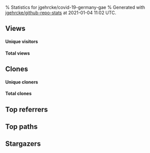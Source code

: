 % Statistics for jgehrcke/covid-19-germany-gae
% Generated with [jgehrcke/github-repo-stats](https://github.com/jgehrcke/github-repo-stats) at 2021-01-04 11:02 UTC.


## Views

#### Unique visitors
<div id="chart_views_unique" class="full-width-chart"></div>

#### Total views
<div id="chart_views_total" class="full-width-chart"></div>

<div class="pagebreak-for-print"> </div>


## Clones

#### Unique cloners
<div id="chart_clones_unique" class="full-width-chart"></div>

#### Total clones
<div id="chart_clones_total" class="full-width-chart"></div>



<div class="pagebreak-for-print"> </div>

## Top referrers


<div id="chart_referrers_top_n_alltime" class="full-width-chart"></div>




## Top paths


<div id="chart_paths_top_n_alltime" class="full-width-chart"></div>




<div class="pagebreak-for-print"> </div>

## Stargazers


<div id="chart_stargazers" class="full-width-chart"></div>


<script type="text/javascript">
    vegaEmbed('#chart_views_unique', {"$schema": "https://vega.github.io/schema/vega-lite/v4.8.1.json", "config": {"arc": {"fill": "#333333"}, "area": {"fill": "#333333"}, "axisBottom": {"domainColor": "#a9b4c4", "gridColor": "#a9b4c4", "labelColor": "#333333", "labelFont": "relative-mono-11-pitch-pro, Menlo, monospace", "tickColor": "#a9b4c4", "titleColor": "#333333", "titleFont": "relative-mono-11-pitch-pro, Menlo, monospace"}, "axisLeft": {"domainColor": "#a9b4c4", "gridColor": "#a9b4c4", "labelColor": "#333333", "labelFont": "relative-mono-11-pitch-pro, Menlo, monospace", "tickColor": "#a9b4c4", "titleColor": "#333333", "titleFont": "relative-mono-11-pitch-pro, Menlo, monospace"}, "axisX": {"grid": false}, "axisY": {"grid": false, "labelBound": true}, "background": "#ebebec", "group": {"fill": "#ebebec"}, "header": {"fontWeight": 400, "labelFont": "relative-mono-11-pitch-pro, Menlo, monospace", "titleFont": "relative-mono-11-pitch-pro, Menlo, monospace"}, "legend": {"labelFont": "relative-mono-11-pitch-pro, Menlo, monospace", "symbolSize": 200, "symbolType": "circle", "titleFont": "relative-mono-11-pitch-pro, Menlo, monospace"}, "line": {"color": "#333333", "stroke": "#333333"}, "path": {"stroke": "#333333"}, "point": {"color": "#333333", "cursor": "pointer", "filled": true, "size": 100}, "range": {"category": ["#85a2f7", "#ea9755", "#7eb36a", "#f07071", "#bc85d9", "#e587b6", "#a9b4c4", "#d4c05e", "#64b9c4"]}, "style": {"bar": {"fill": "#333333"}, "text": {"font": "relative-mono-11-pitch-pro, Menlo, monospace", "fontWeight": 400}}, "symbol": {"shape": "circle"}, "title": {"anchor": "start", "font": "relative-mono-11-pitch-pro, Menlo, monospace", "fontWeight": 400}, "trail": {"color": "#333333", "stroke": "#333333"}, "view": {"stroke": null}}, "data": {"name": "data-3821bc3951f6cd4a2ceb37845538489d"}, "datasets": {"data-3821bc3951f6cd4a2ceb37845538489d": [{"time": "2020-12-21T00:00:00+00:00", "views_total": 78, "views_unique": 20}, {"time": "2020-12-22T00:00:00+00:00", "views_total": 126, "views_unique": 23}, {"time": "2020-12-23T00:00:00+00:00", "views_total": 87, "views_unique": 20}, {"time": "2020-12-24T00:00:00+00:00", "views_total": 41, "views_unique": 12}, {"time": "2020-12-25T00:00:00+00:00", "views_total": 41, "views_unique": 11}, {"time": "2020-12-26T00:00:00+00:00", "views_total": 274, "views_unique": 20}, {"time": "2020-12-27T00:00:00+00:00", "views_total": 223, "views_unique": 17}, {"time": "2020-12-28T00:00:00+00:00", "views_total": 195, "views_unique": 25}, {"time": "2020-12-29T00:00:00+00:00", "views_total": 143, "views_unique": 22}, {"time": "2020-12-30T00:00:00+00:00", "views_total": 80, "views_unique": 19}, {"time": "2020-12-31T00:00:00+00:00", "views_total": 29, "views_unique": 14}, {"time": "2021-01-01T00:00:00+00:00", "views_total": 27, "views_unique": 14}, {"time": "2021-01-02T00:00:00+00:00", "views_total": 79, "views_unique": 17}, {"time": "2021-01-03T00:00:00+00:00", "views_total": 82, "views_unique": 21}, {"time": "2021-01-04T00:00:00+00:00", "views_total": 24, "views_unique": 11}]}, "encoding": {"x": {"field": "time", "title": "date", "type": "temporal"}, "y": {"field": "views_unique", "scale": {"domain": [0, 27.500000000000004], "zero": true}, "title": "unique views per day", "type": "quantitative"}}, "height": 200, "mark": {"point": true, "type": "line"}, "padding": 10, "width": "container"}, {"actions": false, "renderer": "svg"}).catch(console.error);
vegaEmbed('#chart_views_total', {"$schema": "https://vega.github.io/schema/vega-lite/v4.8.1.json", "config": {"arc": {"fill": "#333333"}, "area": {"fill": "#333333"}, "axisBottom": {"domainColor": "#a9b4c4", "gridColor": "#a9b4c4", "labelColor": "#333333", "labelFont": "relative-mono-11-pitch-pro, Menlo, monospace", "tickColor": "#a9b4c4", "titleColor": "#333333", "titleFont": "relative-mono-11-pitch-pro, Menlo, monospace"}, "axisLeft": {"domainColor": "#a9b4c4", "gridColor": "#a9b4c4", "labelColor": "#333333", "labelFont": "relative-mono-11-pitch-pro, Menlo, monospace", "tickColor": "#a9b4c4", "titleColor": "#333333", "titleFont": "relative-mono-11-pitch-pro, Menlo, monospace"}, "axisX": {"grid": false}, "axisY": {"grid": false, "labelBound": true}, "background": "#ebebec", "group": {"fill": "#ebebec"}, "header": {"fontWeight": 400, "labelFont": "relative-mono-11-pitch-pro, Menlo, monospace", "titleFont": "relative-mono-11-pitch-pro, Menlo, monospace"}, "legend": {"labelFont": "relative-mono-11-pitch-pro, Menlo, monospace", "symbolSize": 200, "symbolType": "circle", "titleFont": "relative-mono-11-pitch-pro, Menlo, monospace"}, "line": {"color": "#333333", "stroke": "#333333"}, "path": {"stroke": "#333333"}, "point": {"color": "#333333", "cursor": "pointer", "filled": true, "size": 100}, "range": {"category": ["#85a2f7", "#ea9755", "#7eb36a", "#f07071", "#bc85d9", "#e587b6", "#a9b4c4", "#d4c05e", "#64b9c4"]}, "style": {"bar": {"fill": "#333333"}, "text": {"font": "relative-mono-11-pitch-pro, Menlo, monospace", "fontWeight": 400}}, "symbol": {"shape": "circle"}, "title": {"anchor": "start", "font": "relative-mono-11-pitch-pro, Menlo, monospace", "fontWeight": 400}, "trail": {"color": "#333333", "stroke": "#333333"}, "view": {"stroke": null}}, "data": {"name": "data-3821bc3951f6cd4a2ceb37845538489d"}, "datasets": {"data-3821bc3951f6cd4a2ceb37845538489d": [{"time": "2020-12-21T00:00:00+00:00", "views_total": 78, "views_unique": 20}, {"time": "2020-12-22T00:00:00+00:00", "views_total": 126, "views_unique": 23}, {"time": "2020-12-23T00:00:00+00:00", "views_total": 87, "views_unique": 20}, {"time": "2020-12-24T00:00:00+00:00", "views_total": 41, "views_unique": 12}, {"time": "2020-12-25T00:00:00+00:00", "views_total": 41, "views_unique": 11}, {"time": "2020-12-26T00:00:00+00:00", "views_total": 274, "views_unique": 20}, {"time": "2020-12-27T00:00:00+00:00", "views_total": 223, "views_unique": 17}, {"time": "2020-12-28T00:00:00+00:00", "views_total": 195, "views_unique": 25}, {"time": "2020-12-29T00:00:00+00:00", "views_total": 143, "views_unique": 22}, {"time": "2020-12-30T00:00:00+00:00", "views_total": 80, "views_unique": 19}, {"time": "2020-12-31T00:00:00+00:00", "views_total": 29, "views_unique": 14}, {"time": "2021-01-01T00:00:00+00:00", "views_total": 27, "views_unique": 14}, {"time": "2021-01-02T00:00:00+00:00", "views_total": 79, "views_unique": 17}, {"time": "2021-01-03T00:00:00+00:00", "views_total": 82, "views_unique": 21}, {"time": "2021-01-04T00:00:00+00:00", "views_total": 24, "views_unique": 11}]}, "encoding": {"x": {"field": "time", "title": "date", "type": "temporal"}, "y": {"field": "views_total", "scale": {"domain": [0, 301.40000000000003], "zero": true}, "title": "total views per day", "type": "quantitative"}}, "height": 200, "mark": {"point": true, "type": "line"}, "padding": 10, "width": "container"}, {"actions": false, "renderer": "svg"}).catch(console.error);
vegaEmbed('#chart_clones_unique', {"$schema": "https://vega.github.io/schema/vega-lite/v4.8.1.json", "config": {"arc": {"fill": "#333333"}, "area": {"fill": "#333333"}, "axisBottom": {"domainColor": "#a9b4c4", "gridColor": "#a9b4c4", "labelColor": "#333333", "labelFont": "relative-mono-11-pitch-pro, Menlo, monospace", "tickColor": "#a9b4c4", "titleColor": "#333333", "titleFont": "relative-mono-11-pitch-pro, Menlo, monospace"}, "axisLeft": {"domainColor": "#a9b4c4", "gridColor": "#a9b4c4", "labelColor": "#333333", "labelFont": "relative-mono-11-pitch-pro, Menlo, monospace", "tickColor": "#a9b4c4", "titleColor": "#333333", "titleFont": "relative-mono-11-pitch-pro, Menlo, monospace"}, "axisX": {"grid": false}, "axisY": {"grid": false, "labelBound": true}, "background": "#ebebec", "group": {"fill": "#ebebec"}, "header": {"fontWeight": 400, "labelFont": "relative-mono-11-pitch-pro, Menlo, monospace", "titleFont": "relative-mono-11-pitch-pro, Menlo, monospace"}, "legend": {"labelFont": "relative-mono-11-pitch-pro, Menlo, monospace", "symbolSize": 200, "symbolType": "circle", "titleFont": "relative-mono-11-pitch-pro, Menlo, monospace"}, "line": {"color": "#333333", "stroke": "#333333"}, "path": {"stroke": "#333333"}, "point": {"color": "#333333", "cursor": "pointer", "filled": true, "size": 100}, "range": {"category": ["#85a2f7", "#ea9755", "#7eb36a", "#f07071", "#bc85d9", "#e587b6", "#a9b4c4", "#d4c05e", "#64b9c4"]}, "style": {"bar": {"fill": "#333333"}, "text": {"font": "relative-mono-11-pitch-pro, Menlo, monospace", "fontWeight": 400}}, "symbol": {"shape": "circle"}, "title": {"anchor": "start", "font": "relative-mono-11-pitch-pro, Menlo, monospace", "fontWeight": 400}, "trail": {"color": "#333333", "stroke": "#333333"}, "view": {"stroke": null}}, "data": {"name": "data-ab56ea97f02756c18ff2474b1e251759"}, "datasets": {"data-ab56ea97f02756c18ff2474b1e251759": [{"clones_total": 3, "clones_unique": 3, "time": "2020-12-21T00:00:00+00:00"}, {"clones_total": 2, "clones_unique": 2, "time": "2020-12-22T00:00:00+00:00"}, {"clones_total": 2, "clones_unique": 2, "time": "2020-12-23T00:00:00+00:00"}, {"clones_total": 2, "clones_unique": 2, "time": "2020-12-24T00:00:00+00:00"}, {"clones_total": 3, "clones_unique": 3, "time": "2020-12-25T00:00:00+00:00"}, {"clones_total": 45, "clones_unique": 5, "time": "2020-12-26T00:00:00+00:00"}, {"clones_total": 11, "clones_unique": 3, "time": "2020-12-27T00:00:00+00:00"}, {"clones_total": 8, "clones_unique": 3, "time": "2020-12-28T00:00:00+00:00"}, {"clones_total": 7, "clones_unique": 3, "time": "2020-12-29T00:00:00+00:00"}, {"clones_total": 7, "clones_unique": 3, "time": "2020-12-30T00:00:00+00:00"}, {"clones_total": 7, "clones_unique": 3, "time": "2020-12-31T00:00:00+00:00"}, {"clones_total": 7, "clones_unique": 3, "time": "2021-01-01T00:00:00+00:00"}, {"clones_total": 9, "clones_unique": 5, "time": "2021-01-02T00:00:00+00:00"}, {"clones_total": 8, "clones_unique": 4, "time": "2021-01-03T00:00:00+00:00"}, {"clones_total": 2, "clones_unique": 1, "time": "2021-01-04T00:00:00+00:00"}]}, "encoding": {"x": {"field": "time", "title": "date", "type": "temporal"}, "y": {"field": "clones_unique", "scale": {"domain": [0, 5.5], "zero": true}, "title": "unique clones per day", "type": "quantitative"}}, "height": 200, "mark": {"point": true, "type": "line"}, "padding": 10, "width": "container"}, {"actions": false, "renderer": "svg"}).catch(console.error);
vegaEmbed('#chart_clones_total', {"$schema": "https://vega.github.io/schema/vega-lite/v4.8.1.json", "config": {"arc": {"fill": "#333333"}, "area": {"fill": "#333333"}, "axisBottom": {"domainColor": "#a9b4c4", "gridColor": "#a9b4c4", "labelColor": "#333333", "labelFont": "relative-mono-11-pitch-pro, Menlo, monospace", "tickColor": "#a9b4c4", "titleColor": "#333333", "titleFont": "relative-mono-11-pitch-pro, Menlo, monospace"}, "axisLeft": {"domainColor": "#a9b4c4", "gridColor": "#a9b4c4", "labelColor": "#333333", "labelFont": "relative-mono-11-pitch-pro, Menlo, monospace", "tickColor": "#a9b4c4", "titleColor": "#333333", "titleFont": "relative-mono-11-pitch-pro, Menlo, monospace"}, "axisX": {"grid": false}, "axisY": {"grid": false, "labelBound": true}, "background": "#ebebec", "group": {"fill": "#ebebec"}, "header": {"fontWeight": 400, "labelFont": "relative-mono-11-pitch-pro, Menlo, monospace", "titleFont": "relative-mono-11-pitch-pro, Menlo, monospace"}, "legend": {"labelFont": "relative-mono-11-pitch-pro, Menlo, monospace", "symbolSize": 200, "symbolType": "circle", "titleFont": "relative-mono-11-pitch-pro, Menlo, monospace"}, "line": {"color": "#333333", "stroke": "#333333"}, "path": {"stroke": "#333333"}, "point": {"color": "#333333", "cursor": "pointer", "filled": true, "size": 100}, "range": {"category": ["#85a2f7", "#ea9755", "#7eb36a", "#f07071", "#bc85d9", "#e587b6", "#a9b4c4", "#d4c05e", "#64b9c4"]}, "style": {"bar": {"fill": "#333333"}, "text": {"font": "relative-mono-11-pitch-pro, Menlo, monospace", "fontWeight": 400}}, "symbol": {"shape": "circle"}, "title": {"anchor": "start", "font": "relative-mono-11-pitch-pro, Menlo, monospace", "fontWeight": 400}, "trail": {"color": "#333333", "stroke": "#333333"}, "view": {"stroke": null}}, "data": {"name": "data-ab56ea97f02756c18ff2474b1e251759"}, "datasets": {"data-ab56ea97f02756c18ff2474b1e251759": [{"clones_total": 3, "clones_unique": 3, "time": "2020-12-21T00:00:00+00:00"}, {"clones_total": 2, "clones_unique": 2, "time": "2020-12-22T00:00:00+00:00"}, {"clones_total": 2, "clones_unique": 2, "time": "2020-12-23T00:00:00+00:00"}, {"clones_total": 2, "clones_unique": 2, "time": "2020-12-24T00:00:00+00:00"}, {"clones_total": 3, "clones_unique": 3, "time": "2020-12-25T00:00:00+00:00"}, {"clones_total": 45, "clones_unique": 5, "time": "2020-12-26T00:00:00+00:00"}, {"clones_total": 11, "clones_unique": 3, "time": "2020-12-27T00:00:00+00:00"}, {"clones_total": 8, "clones_unique": 3, "time": "2020-12-28T00:00:00+00:00"}, {"clones_total": 7, "clones_unique": 3, "time": "2020-12-29T00:00:00+00:00"}, {"clones_total": 7, "clones_unique": 3, "time": "2020-12-30T00:00:00+00:00"}, {"clones_total": 7, "clones_unique": 3, "time": "2020-12-31T00:00:00+00:00"}, {"clones_total": 7, "clones_unique": 3, "time": "2021-01-01T00:00:00+00:00"}, {"clones_total": 9, "clones_unique": 5, "time": "2021-01-02T00:00:00+00:00"}, {"clones_total": 8, "clones_unique": 4, "time": "2021-01-03T00:00:00+00:00"}, {"clones_total": 2, "clones_unique": 1, "time": "2021-01-04T00:00:00+00:00"}]}, "encoding": {"x": {"field": "time", "title": "date", "type": "temporal"}, "y": {"field": "clones_total", "scale": {"domain": [0, 49.50000000000001], "zero": true}, "title": "total clones per day", "type": "quantitative"}}, "height": 200, "mark": {"point": true, "type": "line"}, "padding": 10, "width": "container"}, {"actions": false, "renderer": "svg"}).catch(console.error);
vegaEmbed('#chart_referrers_top_n_alltime', {"$schema": "https://vega.github.io/schema/vega-lite/v4.8.1.json", "config": {"arc": {"fill": "#333333"}, "area": {"fill": "#333333"}, "axisBottom": {"domainColor": "#a9b4c4", "gridColor": "#a9b4c4", "labelColor": "#333333", "labelFont": "relative-mono-11-pitch-pro, Menlo, monospace", "tickColor": "#a9b4c4", "titleColor": "#333333", "titleFont": "relative-mono-11-pitch-pro, Menlo, monospace"}, "axisLeft": {"domainColor": "#a9b4c4", "gridColor": "#a9b4c4", "labelColor": "#333333", "labelFont": "relative-mono-11-pitch-pro, Menlo, monospace", "tickColor": "#a9b4c4", "titleColor": "#333333", "titleFont": "relative-mono-11-pitch-pro, Menlo, monospace"}, "axisX": {"grid": false}, "axisY": {"grid": false}, "background": "#ebebec", "group": {"fill": "#ebebec"}, "header": {"fontWeight": 400, "labelFont": "relative-mono-11-pitch-pro, Menlo, monospace", "titleFont": "relative-mono-11-pitch-pro, Menlo, monospace"}, "legend": {"labelFont": "relative-mono-11-pitch-pro, Menlo, monospace", "symbolSize": 200, "symbolType": "circle", "titleFont": "relative-mono-11-pitch-pro, Menlo, monospace"}, "line": {"color": "#333333", "stroke": "#333333"}, "path": {"stroke": "#333333"}, "point": {"color": "#333333", "cursor": "pointer", "filled": true, "size": 100}, "range": {"category": ["#85a2f7", "#ea9755", "#7eb36a", "#f07071", "#bc85d9", "#e587b6", "#a9b4c4", "#d4c05e", "#64b9c4"]}, "style": {"bar": {"fill": "#333333"}, "text": {"font": "relative-mono-11-pitch-pro, Menlo, monospace", "fontWeight": 400}}, "symbol": {"shape": "circle"}, "title": {"anchor": "start", "font": "relative-mono-11-pitch-pro, Menlo, monospace", "fontWeight": 400}, "trail": {"color": "#333333", "stroke": "#333333"}, "view": {"stroke": null}}, "data": {"name": "data-e2441effd135fbc20e51a98c6e7556e0"}, "datasets": {"data-e2441effd135fbc20e51a98c6e7556e0": [{"referrer": "Google", "time": "2021-01-03T22:31:10+00:00", "views_unique": 44, "views_unique_norm": 3.142857142857143}, {"referrer": "Google", "time": "2021-01-03T22:58:11+00:00", "views_unique": 44, "views_unique_norm": 3.142857142857143}, {"referrer": "Google", "time": "2021-01-03T23:20:37+00:00", "views_unique": 44, "views_unique_norm": 3.142857142857143}, {"referrer": "Google", "time": "2021-01-03T23:57:27+00:00", "views_unique": 44, "views_unique_norm": 3.142857142857143}, {"referrer": "Google", "time": "2021-01-04T00:16:38+00:00", "views_unique": 41, "views_unique_norm": 2.9285714285714284}, {"referrer": "Google", "time": "2021-01-04T01:53:50+00:00", "views_unique": 41, "views_unique_norm": 2.9285714285714284}, {"referrer": "Google", "time": "2021-01-04T02:43:30+00:00", "views_unique": 41, "views_unique_norm": 2.9285714285714284}, {"referrer": "Google", "time": "2021-01-04T03:21:06+00:00", "views_unique": 45, "views_unique_norm": 3.2142857142857144}, {"referrer": "Google", "time": "2021-01-04T04:02:07+00:00", "views_unique": 45, "views_unique_norm": 3.2142857142857144}, {"referrer": "Google", "time": "2021-01-04T04:47:05+00:00", "views_unique": 45, "views_unique_norm": 3.2142857142857144}, {"referrer": "Google", "time": "2021-01-04T05:19:14+00:00", "views_unique": 45, "views_unique_norm": 3.2142857142857144}, {"referrer": "Google", "time": "2021-01-04T05:56:38+00:00", "views_unique": 45, "views_unique_norm": 3.2142857142857144}, {"referrer": "Google", "time": "2021-01-04T06:10:09+00:00", "views_unique": 45, "views_unique_norm": 3.2142857142857144}, {"referrer": "Google", "time": "2021-01-04T06:58:41+00:00", "views_unique": 45, "views_unique_norm": 3.2142857142857144}, {"referrer": "Google", "time": "2021-01-04T07:25:28+00:00", "views_unique": 45, "views_unique_norm": 3.2142857142857144}, {"referrer": "Google", "time": "2021-01-04T10:12:14+00:00", "views_unique": 45, "views_unique_norm": 3.2142857142857144}, {"referrer": "Google", "time": "2021-01-04T10:55:58+00:00", "views_unique": 45, "views_unique_norm": 3.2142857142857144}, {"referrer": "Google", "time": "2021-01-04T11:02:25+00:00", "views_unique": 45, "views_unique_norm": 3.2142857142857144}, {"referrer": "github.com", "time": "2021-01-03T22:31:10+00:00", "views_unique": 44, "views_unique_norm": 3.142857142857143}, {"referrer": "github.com", "time": "2021-01-03T22:58:11+00:00", "views_unique": 44, "views_unique_norm": 3.142857142857143}, {"referrer": "github.com", "time": "2021-01-03T23:20:37+00:00", "views_unique": 44, "views_unique_norm": 3.142857142857143}, {"referrer": "github.com", "time": "2021-01-03T23:57:27+00:00", "views_unique": 44, "views_unique_norm": 3.142857142857143}, {"referrer": "github.com", "time": "2021-01-04T00:16:38+00:00", "views_unique": 38, "views_unique_norm": 2.7142857142857144}, {"referrer": "github.com", "time": "2021-01-04T01:53:50+00:00", "views_unique": 38, "views_unique_norm": 2.7142857142857144}, {"referrer": "github.com", "time": "2021-01-04T02:43:30+00:00", "views_unique": 38, "views_unique_norm": 2.7142857142857144}, {"referrer": "github.com", "time": "2021-01-04T03:21:06+00:00", "views_unique": 42, "views_unique_norm": 3.0}, {"referrer": "github.com", "time": "2021-01-04T04:02:07+00:00", "views_unique": 42, "views_unique_norm": 3.0}, {"referrer": "github.com", "time": "2021-01-04T04:47:05+00:00", "views_unique": 42, "views_unique_norm": 3.0}, {"referrer": "github.com", "time": "2021-01-04T05:19:14+00:00", "views_unique": 42, "views_unique_norm": 3.0}, {"referrer": "github.com", "time": "2021-01-04T05:56:38+00:00", "views_unique": 42, "views_unique_norm": 3.0}, {"referrer": "github.com", "time": "2021-01-04T06:10:09+00:00", "views_unique": 42, "views_unique_norm": 3.0}, {"referrer": "github.com", "time": "2021-01-04T06:58:41+00:00", "views_unique": 42, "views_unique_norm": 3.0}, {"referrer": "github.com", "time": "2021-01-04T07:25:28+00:00", "views_unique": 42, "views_unique_norm": 3.0}, {"referrer": "github.com", "time": "2021-01-04T10:12:14+00:00", "views_unique": 42, "views_unique_norm": 3.0}, {"referrer": "github.com", "time": "2021-01-04T10:55:58+00:00", "views_unique": 42, "views_unique_norm": 3.0}, {"referrer": "github.com", "time": "2021-01-04T11:02:25+00:00", "views_unique": 42, "views_unique_norm": 3.0}, {"referrer": "t.co", "time": "2021-01-03T22:31:10+00:00", "views_unique": 9, "views_unique_norm": 0.6428571428571429}, {"referrer": "t.co", "time": "2021-01-03T22:58:11+00:00", "views_unique": 9, "views_unique_norm": 0.6428571428571429}, {"referrer": "t.co", "time": "2021-01-03T23:20:37+00:00", "views_unique": 9, "views_unique_norm": 0.6428571428571429}, {"referrer": "t.co", "time": "2021-01-03T23:57:27+00:00", "views_unique": 9, "views_unique_norm": 0.6428571428571429}, {"referrer": "t.co", "time": "2021-01-04T00:16:38+00:00", "views_unique": 9, "views_unique_norm": 0.6428571428571429}, {"referrer": "t.co", "time": "2021-01-04T01:53:50+00:00", "views_unique": 9, "views_unique_norm": 0.6428571428571429}, {"referrer": "t.co", "time": "2021-01-04T02:43:30+00:00", "views_unique": 9, "views_unique_norm": 0.6428571428571429}, {"referrer": "t.co", "time": "2021-01-04T03:21:06+00:00", "views_unique": 9, "views_unique_norm": 0.6428571428571429}, {"referrer": "t.co", "time": "2021-01-04T04:02:07+00:00", "views_unique": 9, "views_unique_norm": 0.6428571428571429}, {"referrer": "t.co", "time": "2021-01-04T04:47:05+00:00", "views_unique": 9, "views_unique_norm": 0.6428571428571429}, {"referrer": "t.co", "time": "2021-01-04T05:19:14+00:00", "views_unique": 9, "views_unique_norm": 0.6428571428571429}, {"referrer": "t.co", "time": "2021-01-04T05:56:38+00:00", "views_unique": 9, "views_unique_norm": 0.6428571428571429}, {"referrer": "t.co", "time": "2021-01-04T06:10:09+00:00", "views_unique": 9, "views_unique_norm": 0.6428571428571429}, {"referrer": "t.co", "time": "2021-01-04T06:58:41+00:00", "views_unique": 9, "views_unique_norm": 0.6428571428571429}, {"referrer": "t.co", "time": "2021-01-04T07:25:28+00:00", "views_unique": 9, "views_unique_norm": 0.6428571428571429}, {"referrer": "t.co", "time": "2021-01-04T10:12:14+00:00", "views_unique": 9, "views_unique_norm": 0.6428571428571429}, {"referrer": "t.co", "time": "2021-01-04T10:55:58+00:00", "views_unique": 9, "views_unique_norm": 0.6428571428571429}, {"referrer": "t.co", "time": "2021-01-04T11:02:25+00:00", "views_unique": 9, "views_unique_norm": 0.6428571428571429}, {"referrer": "gehrcke.de", "time": "2021-01-03T22:31:10+00:00", "views_unique": 5, "views_unique_norm": 0.35714285714285715}, {"referrer": "gehrcke.de", "time": "2021-01-03T22:58:11+00:00", "views_unique": 5, "views_unique_norm": 0.35714285714285715}, {"referrer": "gehrcke.de", "time": "2021-01-03T23:20:37+00:00", "views_unique": 5, "views_unique_norm": 0.35714285714285715}, {"referrer": "gehrcke.de", "time": "2021-01-03T23:57:27+00:00", "views_unique": 5, "views_unique_norm": 0.35714285714285715}, {"referrer": "gehrcke.de", "time": "2021-01-04T00:16:38+00:00", "views_unique": 5, "views_unique_norm": 0.35714285714285715}, {"referrer": "gehrcke.de", "time": "2021-01-04T01:53:50+00:00", "views_unique": 5, "views_unique_norm": 0.35714285714285715}, {"referrer": "gehrcke.de", "time": "2021-01-04T02:43:30+00:00", "views_unique": 5, "views_unique_norm": 0.35714285714285715}, {"referrer": "gehrcke.de", "time": "2021-01-04T03:21:06+00:00", "views_unique": 5, "views_unique_norm": 0.35714285714285715}, {"referrer": "gehrcke.de", "time": "2021-01-04T04:02:07+00:00", "views_unique": 5, "views_unique_norm": 0.35714285714285715}, {"referrer": "gehrcke.de", "time": "2021-01-04T04:47:05+00:00", "views_unique": 5, "views_unique_norm": 0.35714285714285715}, {"referrer": "gehrcke.de", "time": "2021-01-04T05:19:14+00:00", "views_unique": 5, "views_unique_norm": 0.35714285714285715}, {"referrer": "gehrcke.de", "time": "2021-01-04T05:56:38+00:00", "views_unique": 5, "views_unique_norm": 0.35714285714285715}, {"referrer": "gehrcke.de", "time": "2021-01-04T06:10:09+00:00", "views_unique": 5, "views_unique_norm": 0.35714285714285715}, {"referrer": "gehrcke.de", "time": "2021-01-04T06:58:41+00:00", "views_unique": 5, "views_unique_norm": 0.35714285714285715}, {"referrer": "gehrcke.de", "time": "2021-01-04T07:25:28+00:00", "views_unique": 5, "views_unique_norm": 0.35714285714285715}, {"referrer": "gehrcke.de", "time": "2021-01-04T10:12:14+00:00", "views_unique": 5, "views_unique_norm": 0.35714285714285715}, {"referrer": "gehrcke.de", "time": "2021-01-04T10:55:58+00:00", "views_unique": 5, "views_unique_norm": 0.35714285714285715}, {"referrer": "gehrcke.de", "time": "2021-01-04T11:02:25+00:00", "views_unique": 5, "views_unique_norm": 0.35714285714285715}, {"referrer": "DuckDuckGo", "time": "2021-01-03T22:31:10+00:00", "views_unique": 4, "views_unique_norm": 0.2857142857142857}, {"referrer": "DuckDuckGo", "time": "2021-01-03T22:58:11+00:00", "views_unique": 4, "views_unique_norm": 0.2857142857142857}, {"referrer": "DuckDuckGo", "time": "2021-01-03T23:20:37+00:00", "views_unique": 4, "views_unique_norm": 0.2857142857142857}, {"referrer": "DuckDuckGo", "time": "2021-01-03T23:57:27+00:00", "views_unique": 4, "views_unique_norm": 0.2857142857142857}, {"referrer": "DuckDuckGo", "time": "2021-01-04T00:16:38+00:00", "views_unique": 3, "views_unique_norm": 0.21428571428571427}, {"referrer": "DuckDuckGo", "time": "2021-01-04T01:53:50+00:00", "views_unique": 3, "views_unique_norm": 0.21428571428571427}, {"referrer": "DuckDuckGo", "time": "2021-01-04T02:43:30+00:00", "views_unique": 3, "views_unique_norm": 0.21428571428571427}, {"referrer": "DuckDuckGo", "time": "2021-01-04T03:21:06+00:00", "views_unique": 3, "views_unique_norm": 0.21428571428571427}, {"referrer": "DuckDuckGo", "time": "2021-01-04T04:02:07+00:00", "views_unique": 3, "views_unique_norm": 0.21428571428571427}, {"referrer": "DuckDuckGo", "time": "2021-01-04T04:47:05+00:00", "views_unique": 3, "views_unique_norm": 0.21428571428571427}, {"referrer": "DuckDuckGo", "time": "2021-01-04T05:19:14+00:00", "views_unique": 3, "views_unique_norm": 0.21428571428571427}, {"referrer": "DuckDuckGo", "time": "2021-01-04T05:56:38+00:00", "views_unique": 3, "views_unique_norm": 0.21428571428571427}, {"referrer": "DuckDuckGo", "time": "2021-01-04T06:10:09+00:00", "views_unique": 3, "views_unique_norm": 0.21428571428571427}, {"referrer": "DuckDuckGo", "time": "2021-01-04T06:58:41+00:00", "views_unique": 3, "views_unique_norm": 0.21428571428571427}, {"referrer": "DuckDuckGo", "time": "2021-01-04T07:25:28+00:00", "views_unique": 3, "views_unique_norm": 0.21428571428571427}, {"referrer": "DuckDuckGo", "time": "2021-01-04T10:12:14+00:00", "views_unique": 3, "views_unique_norm": 0.21428571428571427}, {"referrer": "DuckDuckGo", "time": "2021-01-04T10:55:58+00:00", "views_unique": 3, "views_unique_norm": 0.21428571428571427}, {"referrer": "DuckDuckGo", "time": "2021-01-04T11:02:25+00:00", "views_unique": 3, "views_unique_norm": 0.21428571428571427}, {"referrer": "covid19-germany.appspot.com", "time": "2021-01-03T22:31:10+00:00", "views_unique": 3, "views_unique_norm": 0.21428571428571427}, {"referrer": "covid19-germany.appspot.com", "time": "2021-01-03T22:58:11+00:00", "views_unique": 3, "views_unique_norm": 0.21428571428571427}, {"referrer": "covid19-germany.appspot.com", "time": "2021-01-03T23:20:37+00:00", "views_unique": 3, "views_unique_norm": 0.21428571428571427}, {"referrer": "covid19-germany.appspot.com", "time": "2021-01-03T23:57:27+00:00", "views_unique": 3, "views_unique_norm": 0.21428571428571427}, {"referrer": "covid19-germany.appspot.com", "time": "2021-01-04T00:16:38+00:00", "views_unique": 2, "views_unique_norm": 0.14285714285714285}, {"referrer": "covid19-germany.appspot.com", "time": "2021-01-04T01:53:50+00:00", "views_unique": 2, "views_unique_norm": 0.14285714285714285}, {"referrer": "covid19-germany.appspot.com", "time": "2021-01-04T02:43:30+00:00", "views_unique": 2, "views_unique_norm": 0.14285714285714285}, {"referrer": "covid19-germany.appspot.com", "time": "2021-01-04T03:21:06+00:00", "views_unique": 2, "views_unique_norm": 0.14285714285714285}, {"referrer": "covid19-germany.appspot.com", "time": "2021-01-04T04:02:07+00:00", "views_unique": 2, "views_unique_norm": 0.14285714285714285}, {"referrer": "covid19-germany.appspot.com", "time": "2021-01-04T04:47:05+00:00", "views_unique": 2, "views_unique_norm": 0.14285714285714285}, {"referrer": "covid19-germany.appspot.com", "time": "2021-01-04T05:19:14+00:00", "views_unique": 2, "views_unique_norm": 0.14285714285714285}, {"referrer": "covid19-germany.appspot.com", "time": "2021-01-04T05:56:38+00:00", "views_unique": 2, "views_unique_norm": 0.14285714285714285}, {"referrer": "covid19-germany.appspot.com", "time": "2021-01-04T06:10:09+00:00", "views_unique": 2, "views_unique_norm": 0.14285714285714285}, {"referrer": "covid19-germany.appspot.com", "time": "2021-01-04T06:58:41+00:00", "views_unique": 2, "views_unique_norm": 0.14285714285714285}, {"referrer": "covid19-germany.appspot.com", "time": "2021-01-04T07:25:28+00:00", "views_unique": 2, "views_unique_norm": 0.14285714285714285}, {"referrer": "covid19-germany.appspot.com", "time": "2021-01-04T10:12:14+00:00", "views_unique": 2, "views_unique_norm": 0.14285714285714285}, {"referrer": "covid19-germany.appspot.com", "time": "2021-01-04T10:55:58+00:00", "views_unique": 2, "views_unique_norm": 0.14285714285714285}, {"referrer": "covid19-germany.appspot.com", "time": "2021-01-04T11:02:25+00:00", "views_unique": 2, "views_unique_norm": 0.14285714285714285}, {"referrer": "developer.here.com", "time": "2021-01-03T22:31:10+00:00", "views_unique": 2, "views_unique_norm": 0.14285714285714285}, {"referrer": "developer.here.com", "time": "2021-01-03T22:58:11+00:00", "views_unique": 2, "views_unique_norm": 0.14285714285714285}, {"referrer": "developer.here.com", "time": "2021-01-03T23:20:37+00:00", "views_unique": 2, "views_unique_norm": 0.14285714285714285}, {"referrer": "developer.here.com", "time": "2021-01-03T23:57:27+00:00", "views_unique": 2, "views_unique_norm": 0.14285714285714285}, {"referrer": "developer.here.com", "time": "2021-01-04T00:16:38+00:00", "views_unique": 2, "views_unique_norm": 0.14285714285714285}, {"referrer": "developer.here.com", "time": "2021-01-04T01:53:50+00:00", "views_unique": 2, "views_unique_norm": 0.14285714285714285}, {"referrer": "developer.here.com", "time": "2021-01-04T02:43:30+00:00", "views_unique": 2, "views_unique_norm": 0.14285714285714285}, {"referrer": "developer.here.com", "time": "2021-01-04T03:21:06+00:00", "views_unique": 2, "views_unique_norm": 0.14285714285714285}, {"referrer": "developer.here.com", "time": "2021-01-04T04:02:07+00:00", "views_unique": 2, "views_unique_norm": 0.14285714285714285}, {"referrer": "developer.here.com", "time": "2021-01-04T04:47:05+00:00", "views_unique": 2, "views_unique_norm": 0.14285714285714285}, {"referrer": "developer.here.com", "time": "2021-01-04T05:19:14+00:00", "views_unique": 2, "views_unique_norm": 0.14285714285714285}, {"referrer": "developer.here.com", "time": "2021-01-04T05:56:38+00:00", "views_unique": 2, "views_unique_norm": 0.14285714285714285}, {"referrer": "developer.here.com", "time": "2021-01-04T06:10:09+00:00", "views_unique": 2, "views_unique_norm": 0.14285714285714285}, {"referrer": "developer.here.com", "time": "2021-01-04T06:58:41+00:00", "views_unique": 2, "views_unique_norm": 0.14285714285714285}, {"referrer": "developer.here.com", "time": "2021-01-04T07:25:28+00:00", "views_unique": 2, "views_unique_norm": 0.14285714285714285}, {"referrer": "developer.here.com", "time": "2021-01-04T10:12:14+00:00", "views_unique": 2, "views_unique_norm": 0.14285714285714285}, {"referrer": "developer.here.com", "time": "2021-01-04T10:55:58+00:00", "views_unique": 2, "views_unique_norm": 0.14285714285714285}, {"referrer": "developer.here.com", "time": "2021-01-04T11:02:25+00:00", "views_unique": 2, "views_unique_norm": 0.14285714285714285}, {"referrer": "govdata.de", "time": "2021-01-03T22:31:10+00:00", "views_unique": 2, "views_unique_norm": 0.14285714285714285}, {"referrer": "govdata.de", "time": "2021-01-03T22:58:11+00:00", "views_unique": 2, "views_unique_norm": 0.14285714285714285}, {"referrer": "govdata.de", "time": "2021-01-03T23:20:37+00:00", "views_unique": 2, "views_unique_norm": 0.14285714285714285}, {"referrer": "govdata.de", "time": "2021-01-03T23:57:27+00:00", "views_unique": 2, "views_unique_norm": 0.14285714285714285}, {"referrer": "govdata.de", "time": "2021-01-04T00:16:38+00:00", "views_unique": 2, "views_unique_norm": 0.14285714285714285}, {"referrer": "govdata.de", "time": "2021-01-04T01:53:50+00:00", "views_unique": 2, "views_unique_norm": 0.14285714285714285}, {"referrer": "govdata.de", "time": "2021-01-04T02:43:30+00:00", "views_unique": 2, "views_unique_norm": 0.14285714285714285}, {"referrer": "govdata.de", "time": "2021-01-04T03:21:06+00:00", "views_unique": 2, "views_unique_norm": 0.14285714285714285}, {"referrer": "govdata.de", "time": "2021-01-04T04:02:07+00:00", "views_unique": 2, "views_unique_norm": 0.14285714285714285}, {"referrer": "govdata.de", "time": "2021-01-04T04:47:05+00:00", "views_unique": 2, "views_unique_norm": 0.14285714285714285}, {"referrer": "govdata.de", "time": "2021-01-04T05:19:14+00:00", "views_unique": 2, "views_unique_norm": 0.14285714285714285}, {"referrer": "govdata.de", "time": "2021-01-04T05:56:38+00:00", "views_unique": 2, "views_unique_norm": 0.14285714285714285}, {"referrer": "govdata.de", "time": "2021-01-04T06:10:09+00:00", "views_unique": 2, "views_unique_norm": 0.14285714285714285}, {"referrer": "govdata.de", "time": "2021-01-04T06:58:41+00:00", "views_unique": 2, "views_unique_norm": 0.14285714285714285}, {"referrer": "govdata.de", "time": "2021-01-04T07:25:28+00:00", "views_unique": 2, "views_unique_norm": 0.14285714285714285}, {"referrer": "govdata.de", "time": "2021-01-04T10:12:14+00:00", "views_unique": 2, "views_unique_norm": 0.14285714285714285}, {"referrer": "govdata.de", "time": "2021-01-04T10:55:58+00:00", "views_unique": 2, "views_unique_norm": 0.14285714285714285}, {"referrer": "govdata.de", "time": "2021-01-04T11:02:25+00:00", "views_unique": 2, "views_unique_norm": 0.14285714285714285}, {"referrer": "facebook.com", "time": "2021-01-03T22:31:10+00:00", "views_unique": 1, "views_unique_norm": 0.07142857142857142}, {"referrer": "facebook.com", "time": "2021-01-03T22:58:11+00:00", "views_unique": 1, "views_unique_norm": 0.07142857142857142}, {"referrer": "facebook.com", "time": "2021-01-03T23:20:37+00:00", "views_unique": 1, "views_unique_norm": 0.07142857142857142}, {"referrer": "facebook.com", "time": "2021-01-03T23:57:27+00:00", "views_unique": 1, "views_unique_norm": 0.07142857142857142}, {"referrer": "facebook.com", "time": "2021-01-04T00:16:38+00:00", "views_unique": 1, "views_unique_norm": 0.07142857142857142}, {"referrer": "facebook.com", "time": "2021-01-04T01:53:50+00:00", "views_unique": 1, "views_unique_norm": 0.07142857142857142}, {"referrer": "facebook.com", "time": "2021-01-04T02:43:30+00:00", "views_unique": 1, "views_unique_norm": 0.07142857142857142}, {"referrer": "facebook.com", "time": "2021-01-04T03:21:06+00:00", "views_unique": 1, "views_unique_norm": 0.07142857142857142}, {"referrer": "facebook.com", "time": "2021-01-04T04:02:07+00:00", "views_unique": 1, "views_unique_norm": 0.07142857142857142}, {"referrer": "facebook.com", "time": "2021-01-04T04:47:05+00:00", "views_unique": 1, "views_unique_norm": 0.07142857142857142}, {"referrer": "facebook.com", "time": "2021-01-04T05:19:14+00:00", "views_unique": 1, "views_unique_norm": 0.07142857142857142}, {"referrer": "facebook.com", "time": "2021-01-04T05:56:38+00:00", "views_unique": 1, "views_unique_norm": 0.07142857142857142}, {"referrer": "facebook.com", "time": "2021-01-04T06:10:09+00:00", "views_unique": 1, "views_unique_norm": 0.07142857142857142}, {"referrer": "facebook.com", "time": "2021-01-04T06:58:41+00:00", "views_unique": 1, "views_unique_norm": 0.07142857142857142}, {"referrer": "facebook.com", "time": "2021-01-04T07:25:28+00:00", "views_unique": 1, "views_unique_norm": 0.07142857142857142}, {"referrer": "facebook.com", "time": "2021-01-04T10:12:14+00:00", "views_unique": 1, "views_unique_norm": 0.07142857142857142}, {"referrer": "facebook.com", "time": "2021-01-04T10:55:58+00:00", "views_unique": 1, "views_unique_norm": 0.07142857142857142}, {"referrer": "facebook.com", "time": "2021-01-04T11:02:25+00:00", "views_unique": 1, "views_unique_norm": 0.07142857142857142}, {"referrer": "StartPage", "time": "2021-01-03T22:31:10+00:00", "views_unique": 1, "views_unique_norm": 0.07142857142857142}, {"referrer": "StartPage", "time": "2021-01-03T22:58:11+00:00", "views_unique": 1, "views_unique_norm": 0.07142857142857142}, {"referrer": "StartPage", "time": "2021-01-03T23:20:37+00:00", "views_unique": 1, "views_unique_norm": 0.07142857142857142}, {"referrer": "StartPage", "time": "2021-01-03T23:57:27+00:00", "views_unique": 1, "views_unique_norm": 0.07142857142857142}, {"referrer": "StartPage", "time": "2021-01-04T00:16:38+00:00", "views_unique": 1, "views_unique_norm": 0.07142857142857142}, {"referrer": "StartPage", "time": "2021-01-04T01:53:50+00:00", "views_unique": 1, "views_unique_norm": 0.07142857142857142}, {"referrer": "StartPage", "time": "2021-01-04T02:43:30+00:00", "views_unique": 1, "views_unique_norm": 0.07142857142857142}, {"referrer": "StartPage", "time": "2021-01-04T03:21:06+00:00", "views_unique": 1, "views_unique_norm": 0.07142857142857142}, {"referrer": "StartPage", "time": "2021-01-04T04:02:07+00:00", "views_unique": 1, "views_unique_norm": 0.07142857142857142}, {"referrer": "StartPage", "time": "2021-01-04T04:47:05+00:00", "views_unique": 1, "views_unique_norm": 0.07142857142857142}, {"referrer": "StartPage", "time": "2021-01-04T05:19:14+00:00", "views_unique": 1, "views_unique_norm": 0.07142857142857142}, {"referrer": "StartPage", "time": "2021-01-04T05:56:38+00:00", "views_unique": 1, "views_unique_norm": 0.07142857142857142}, {"referrer": "StartPage", "time": "2021-01-04T06:10:09+00:00", "views_unique": 1, "views_unique_norm": 0.07142857142857142}, {"referrer": "StartPage", "time": "2021-01-04T06:58:41+00:00", "views_unique": 1, "views_unique_norm": 0.07142857142857142}, {"referrer": "StartPage", "time": "2021-01-04T07:25:28+00:00", "views_unique": 1, "views_unique_norm": 0.07142857142857142}, {"referrer": "StartPage", "time": "2021-01-04T10:12:14+00:00", "views_unique": 1, "views_unique_norm": 0.07142857142857142}, {"referrer": "StartPage", "time": "2021-01-04T10:55:58+00:00", "views_unique": 1, "views_unique_norm": 0.07142857142857142}, {"referrer": "StartPage", "time": "2021-01-04T11:02:25+00:00", "views_unique": 1, "views_unique_norm": 0.07142857142857142}]}, "encoding": {"color": {"field": "referrer", "sort": {"field": "order"}, "type": "nominal"}, "x": {"field": "time", "title": "date", "type": "temporal"}, "y": {"field": "views_unique_norm", "scale": {"domain": [0, 3.535714285714286], "zero": true}, "title": "unique visitors per day (mean from last 14 days)", "type": "quantitative"}}, "height": 300, "mark": {"point": true, "type": "line"}, "padding": 10, "width": "container"}, {"actions": false, "renderer": "svg"}).catch(console.error);
vegaEmbed('#chart_paths_top_n_alltime', {"$schema": "https://vega.github.io/schema/vega-lite/v4.8.1.json", "config": {"arc": {"fill": "#333333"}, "area": {"fill": "#333333"}, "axisBottom": {"domainColor": "#a9b4c4", "gridColor": "#a9b4c4", "labelColor": "#333333", "labelFont": "relative-mono-11-pitch-pro, Menlo, monospace", "tickColor": "#a9b4c4", "titleColor": "#333333", "titleFont": "relative-mono-11-pitch-pro, Menlo, monospace"}, "axisLeft": {"domainColor": "#a9b4c4", "gridColor": "#a9b4c4", "labelColor": "#333333", "labelFont": "relative-mono-11-pitch-pro, Menlo, monospace", "tickColor": "#a9b4c4", "titleColor": "#333333", "titleFont": "relative-mono-11-pitch-pro, Menlo, monospace"}, "axisX": {"grid": false}, "axisY": {"grid": false}, "background": "#ebebec", "group": {"fill": "#ebebec"}, "header": {"fontWeight": 400, "labelFont": "relative-mono-11-pitch-pro, Menlo, monospace", "titleFont": "relative-mono-11-pitch-pro, Menlo, monospace"}, "legend": {"labelFont": "relative-mono-11-pitch-pro, Menlo, monospace", "symbolSize": 200, "symbolType": "circle", "titleFont": "relative-mono-11-pitch-pro, Menlo, monospace"}, "line": {"color": "#333333", "stroke": "#333333"}, "path": {"stroke": "#333333"}, "point": {"color": "#333333", "cursor": "pointer", "filled": true, "size": 100}, "range": {"category": ["#85a2f7", "#ea9755", "#7eb36a", "#f07071", "#bc85d9", "#e587b6", "#a9b4c4", "#d4c05e", "#64b9c4"]}, "style": {"bar": {"fill": "#333333"}, "text": {"font": "relative-mono-11-pitch-pro, Menlo, monospace", "fontWeight": 400}}, "symbol": {"shape": "circle"}, "title": {"anchor": "start", "font": "relative-mono-11-pitch-pro, Menlo, monospace", "fontWeight": 400}, "trail": {"color": "#333333", "stroke": "#333333"}, "view": {"stroke": null}}, "data": {"name": "data-e27b004bb196ff881a4304846f247c8a"}, "datasets": {"data-e27b004bb196ff881a4304846f247c8a": [{"path": "/", "time": "2021-01-03T22:31:10+00:00", "views_unique": 132.0, "views_unique_norm": 9.428571428571429}, {"path": "/", "time": "2021-01-03T22:58:11+00:00", "views_unique": 132.0, "views_unique_norm": 9.428571428571429}, {"path": "/", "time": "2021-01-03T23:20:37+00:00", "views_unique": 132.0, "views_unique_norm": 9.428571428571429}, {"path": "/", "time": "2021-01-03T23:57:27+00:00", "views_unique": 132.0, "views_unique_norm": 9.428571428571429}, {"path": "/", "time": "2021-01-04T00:16:38+00:00", "views_unique": 120.0, "views_unique_norm": 8.571428571428571}, {"path": "/", "time": "2021-01-04T01:53:50+00:00", "views_unique": 120.0, "views_unique_norm": 8.571428571428571}, {"path": "/", "time": "2021-01-04T02:43:30+00:00", "views_unique": 132.0, "views_unique_norm": 9.428571428571429}, {"path": "/", "time": "2021-01-04T03:21:06+00:00", "views_unique": 132.0, "views_unique_norm": 9.428571428571429}, {"path": "/", "time": "2021-01-04T04:02:07+00:00", "views_unique": 132.0, "views_unique_norm": 9.428571428571429}, {"path": "/", "time": "2021-01-04T04:47:05+00:00", "views_unique": 132.0, "views_unique_norm": 9.428571428571429}, {"path": "/", "time": "2021-01-04T05:19:14+00:00", "views_unique": 132.0, "views_unique_norm": 9.428571428571429}, {"path": "/", "time": "2021-01-04T05:56:38+00:00", "views_unique": 132.0, "views_unique_norm": 9.428571428571429}, {"path": "/", "time": "2021-01-04T06:10:09+00:00", "views_unique": 132.0, "views_unique_norm": 9.428571428571429}, {"path": "/", "time": "2021-01-04T06:58:41+00:00", "views_unique": 132.0, "views_unique_norm": 9.428571428571429}, {"path": "/", "time": "2021-01-04T07:25:28+00:00", "views_unique": 132.0, "views_unique_norm": 9.428571428571429}, {"path": "/", "time": "2021-01-04T10:12:14+00:00", "views_unique": 132.0, "views_unique_norm": 9.428571428571429}, {"path": "/", "time": "2021-01-04T10:55:58+00:00", "views_unique": 132.0, "views_unique_norm": 9.428571428571429}, {"path": "/", "time": "2021-01-04T11:02:25+00:00", "views_unique": 132.0, "views_unique_norm": 9.428571428571429}, {"path": "/blob/master/cases-rki-by-state.csv", "time": "2021-01-03T22:31:10+00:00", "views_unique": 25.0, "views_unique_norm": 1.7857142857142858}, {"path": "/blob/master/cases-rki-by-state.csv", "time": "2021-01-03T22:58:11+00:00", "views_unique": 25.0, "views_unique_norm": 1.7857142857142858}, {"path": "/blob/master/cases-rki-by-state.csv", "time": "2021-01-03T23:20:37+00:00", "views_unique": 25.0, "views_unique_norm": 1.7857142857142858}, {"path": "/blob/master/cases-rki-by-state.csv", "time": "2021-01-03T23:57:27+00:00", "views_unique": 25.0, "views_unique_norm": 1.7857142857142858}, {"path": "/blob/master/cases-rki-by-state.csv", "time": "2021-01-04T00:16:38+00:00", "views_unique": 22.0, "views_unique_norm": 1.5714285714285714}, {"path": "/blob/master/cases-rki-by-state.csv", "time": "2021-01-04T01:53:50+00:00", "views_unique": 22.0, "views_unique_norm": 1.5714285714285714}, {"path": "/blob/master/cases-rki-by-state.csv", "time": "2021-01-04T02:43:30+00:00", "views_unique": 26.0, "views_unique_norm": 1.8571428571428572}, {"path": "/blob/master/cases-rki-by-state.csv", "time": "2021-01-04T03:21:06+00:00", "views_unique": 26.0, "views_unique_norm": 1.8571428571428572}, {"path": "/blob/master/cases-rki-by-state.csv", "time": "2021-01-04T04:02:07+00:00", "views_unique": 26.0, "views_unique_norm": 1.8571428571428572}, {"path": "/blob/master/cases-rki-by-state.csv", "time": "2021-01-04T04:47:05+00:00", "views_unique": 26.0, "views_unique_norm": 1.8571428571428572}, {"path": "/blob/master/cases-rki-by-state.csv", "time": "2021-01-04T05:19:14+00:00", "views_unique": 26.0, "views_unique_norm": 1.8571428571428572}, {"path": "/blob/master/cases-rki-by-state.csv", "time": "2021-01-04T05:56:38+00:00", "views_unique": 26.0, "views_unique_norm": 1.8571428571428572}, {"path": "/blob/master/cases-rki-by-state.csv", "time": "2021-01-04T06:10:09+00:00", "views_unique": 26.0, "views_unique_norm": 1.8571428571428572}, {"path": "/blob/master/cases-rki-by-state.csv", "time": "2021-01-04T06:58:41+00:00", "views_unique": 26.0, "views_unique_norm": 1.8571428571428572}, {"path": "/blob/master/cases-rki-by-state.csv", "time": "2021-01-04T07:25:28+00:00", "views_unique": 26.0, "views_unique_norm": 1.8571428571428572}, {"path": "/blob/master/cases-rki-by-state.csv", "time": "2021-01-04T10:12:14+00:00", "views_unique": 26.0, "views_unique_norm": 1.8571428571428572}, {"path": "/blob/master/cases-rki-by-state.csv", "time": "2021-01-04T10:55:58+00:00", "views_unique": 26.0, "views_unique_norm": 1.8571428571428572}, {"path": "/blob/master/cases-rki-by-state.csv", "time": "2021-01-04T11:02:25+00:00", "views_unique": 26.0, "views_unique_norm": 1.8571428571428572}, {"path": "/blob/master/cases-rki-by-ags.csv", "time": "2021-01-03T22:31:10+00:00", "views_unique": 22.0, "views_unique_norm": 1.5714285714285714}, {"path": "/blob/master/cases-rki-by-ags.csv", "time": "2021-01-03T22:58:11+00:00", "views_unique": 22.0, "views_unique_norm": 1.5714285714285714}, {"path": "/blob/master/cases-rki-by-ags.csv", "time": "2021-01-03T23:20:37+00:00", "views_unique": 22.0, "views_unique_norm": 1.5714285714285714}, {"path": "/blob/master/cases-rki-by-ags.csv", "time": "2021-01-03T23:57:27+00:00", "views_unique": 22.0, "views_unique_norm": 1.5714285714285714}, {"path": "/blob/master/cases-rki-by-ags.csv", "time": "2021-01-04T00:16:38+00:00", "views_unique": 20.0, "views_unique_norm": 1.4285714285714286}, {"path": "/blob/master/cases-rki-by-ags.csv", "time": "2021-01-04T01:53:50+00:00", "views_unique": 20.0, "views_unique_norm": 1.4285714285714286}, {"path": "/blob/master/cases-rki-by-ags.csv", "time": "2021-01-04T02:43:30+00:00", "views_unique": 22.0, "views_unique_norm": 1.5714285714285714}, {"path": "/blob/master/cases-rki-by-ags.csv", "time": "2021-01-04T03:21:06+00:00", "views_unique": 22.0, "views_unique_norm": 1.5714285714285714}, {"path": "/blob/master/cases-rki-by-ags.csv", "time": "2021-01-04T04:02:07+00:00", "views_unique": 22.0, "views_unique_norm": 1.5714285714285714}, {"path": "/blob/master/cases-rki-by-ags.csv", "time": "2021-01-04T04:47:05+00:00", "views_unique": 22.0, "views_unique_norm": 1.5714285714285714}, {"path": "/blob/master/cases-rki-by-ags.csv", "time": "2021-01-04T05:19:14+00:00", "views_unique": 22.0, "views_unique_norm": 1.5714285714285714}, {"path": "/blob/master/cases-rki-by-ags.csv", "time": "2021-01-04T05:56:38+00:00", "views_unique": 22.0, "views_unique_norm": 1.5714285714285714}, {"path": "/blob/master/cases-rki-by-ags.csv", "time": "2021-01-04T06:10:09+00:00", "views_unique": 22.0, "views_unique_norm": 1.5714285714285714}, {"path": "/blob/master/cases-rki-by-ags.csv", "time": "2021-01-04T06:58:41+00:00", "views_unique": 22.0, "views_unique_norm": 1.5714285714285714}, {"path": "/blob/master/cases-rki-by-ags.csv", "time": "2021-01-04T07:25:28+00:00", "views_unique": 22.0, "views_unique_norm": 1.5714285714285714}, {"path": "/blob/master/cases-rki-by-ags.csv", "time": "2021-01-04T10:12:14+00:00", "views_unique": 22.0, "views_unique_norm": 1.5714285714285714}, {"path": "/blob/master/cases-rki-by-ags.csv", "time": "2021-01-04T10:55:58+00:00", "views_unique": 22.0, "views_unique_norm": 1.5714285714285714}, {"path": "/blob/master/cases-rki-by-ags.csv", "time": "2021-01-04T11:02:25+00:00", "views_unique": 22.0, "views_unique_norm": 1.5714285714285714}, {"path": "/blob/master/data.csv", "time": "2021-01-03T22:31:10+00:00", "views_unique": 20.0, "views_unique_norm": 1.4285714285714286}, {"path": "/blob/master/data.csv", "time": "2021-01-03T22:58:11+00:00", "views_unique": 20.0, "views_unique_norm": 1.4285714285714286}, {"path": "/blob/master/data.csv", "time": "2021-01-03T23:20:37+00:00", "views_unique": 20.0, "views_unique_norm": 1.4285714285714286}, {"path": "/blob/master/data.csv", "time": "2021-01-03T23:57:27+00:00", "views_unique": 20.0, "views_unique_norm": 1.4285714285714286}, {"path": "/blob/master/data.csv", "time": "2021-01-04T00:16:38+00:00", "views_unique": 17.0, "views_unique_norm": 1.2142857142857142}, {"path": "/blob/master/data.csv", "time": "2021-01-04T01:53:50+00:00", "views_unique": 17.0, "views_unique_norm": 1.2142857142857142}, {"path": "/blob/master/data.csv", "time": "2021-01-04T02:43:30+00:00", "views_unique": 20.0, "views_unique_norm": 1.4285714285714286}, {"path": "/blob/master/data.csv", "time": "2021-01-04T03:21:06+00:00", "views_unique": 20.0, "views_unique_norm": 1.4285714285714286}, {"path": "/blob/master/data.csv", "time": "2021-01-04T04:02:07+00:00", "views_unique": 20.0, "views_unique_norm": 1.4285714285714286}, {"path": "/blob/master/data.csv", "time": "2021-01-04T04:47:05+00:00", "views_unique": 20.0, "views_unique_norm": 1.4285714285714286}, {"path": "/blob/master/data.csv", "time": "2021-01-04T05:19:14+00:00", "views_unique": 20.0, "views_unique_norm": 1.4285714285714286}, {"path": "/blob/master/data.csv", "time": "2021-01-04T05:56:38+00:00", "views_unique": 20.0, "views_unique_norm": 1.4285714285714286}, {"path": "/blob/master/data.csv", "time": "2021-01-04T06:10:09+00:00", "views_unique": 20.0, "views_unique_norm": 1.4285714285714286}, {"path": "/blob/master/data.csv", "time": "2021-01-04T06:58:41+00:00", "views_unique": 20.0, "views_unique_norm": 1.4285714285714286}, {"path": "/blob/master/data.csv", "time": "2021-01-04T07:25:28+00:00", "views_unique": 20.0, "views_unique_norm": 1.4285714285714286}, {"path": "/blob/master/data.csv", "time": "2021-01-04T10:12:14+00:00", "views_unique": 20.0, "views_unique_norm": 1.4285714285714286}, {"path": "/blob/master/data.csv", "time": "2021-01-04T10:55:58+00:00", "views_unique": 20.0, "views_unique_norm": 1.4285714285714286}, {"path": "/blob/master/data.csv", "time": "2021-01-04T11:02:25+00:00", "views_unique": 20.0, "views_unique_norm": 1.4285714285714286}, {"path": "/tree/master/gae", "time": "2021-01-03T22:31:10+00:00", "views_unique": null, "views_unique_norm": null}, {"path": "/tree/master/gae", "time": "2021-01-03T22:58:11+00:00", "views_unique": null, "views_unique_norm": null}, {"path": "/tree/master/gae", "time": "2021-01-03T23:20:37+00:00", "views_unique": null, "views_unique_norm": null}, {"path": "/tree/master/gae", "time": "2021-01-03T23:57:27+00:00", "views_unique": null, "views_unique_norm": null}, {"path": "/tree/master/gae", "time": "2021-01-04T00:16:38+00:00", "views_unique": 15.0, "views_unique_norm": 1.0714285714285714}, {"path": "/tree/master/gae", "time": "2021-01-04T01:53:50+00:00", "views_unique": 15.0, "views_unique_norm": 1.0714285714285714}, {"path": "/tree/master/gae", "time": "2021-01-04T02:43:30+00:00", "views_unique": 19.0, "views_unique_norm": 1.3571428571428572}, {"path": "/tree/master/gae", "time": "2021-01-04T03:21:06+00:00", "views_unique": 19.0, "views_unique_norm": 1.3571428571428572}, {"path": "/tree/master/gae", "time": "2021-01-04T04:02:07+00:00", "views_unique": 19.0, "views_unique_norm": 1.3571428571428572}, {"path": "/tree/master/gae", "time": "2021-01-04T04:47:05+00:00", "views_unique": 19.0, "views_unique_norm": 1.3571428571428572}, {"path": "/tree/master/gae", "time": "2021-01-04T05:19:14+00:00", "views_unique": 19.0, "views_unique_norm": 1.3571428571428572}, {"path": "/tree/master/gae", "time": "2021-01-04T05:56:38+00:00", "views_unique": 19.0, "views_unique_norm": 1.3571428571428572}, {"path": "/tree/master/gae", "time": "2021-01-04T06:10:09+00:00", "views_unique": 19.0, "views_unique_norm": 1.3571428571428572}, {"path": "/tree/master/gae", "time": "2021-01-04T06:58:41+00:00", "views_unique": 19.0, "views_unique_norm": 1.3571428571428572}, {"path": "/tree/master/gae", "time": "2021-01-04T07:25:28+00:00", "views_unique": 19.0, "views_unique_norm": 1.3571428571428572}, {"path": "/tree/master/gae", "time": "2021-01-04T10:12:14+00:00", "views_unique": 19.0, "views_unique_norm": 1.3571428571428572}, {"path": "/tree/master/gae", "time": "2021-01-04T10:55:58+00:00", "views_unique": 19.0, "views_unique_norm": 1.3571428571428572}, {"path": "/tree/master/gae", "time": "2021-01-04T11:02:25+00:00", "views_unique": 19.0, "views_unique_norm": 1.3571428571428572}, {"path": "/tree/master/tools", "time": "2021-01-03T22:31:10+00:00", "views_unique": 13.0, "views_unique_norm": 0.9285714285714286}, {"path": "/tree/master/tools", "time": "2021-01-03T22:58:11+00:00", "views_unique": 13.0, "views_unique_norm": 0.9285714285714286}, {"path": "/tree/master/tools", "time": "2021-01-03T23:20:37+00:00", "views_unique": 13.0, "views_unique_norm": 0.9285714285714286}, {"path": "/tree/master/tools", "time": "2021-01-03T23:57:27+00:00", "views_unique": 13.0, "views_unique_norm": 0.9285714285714286}, {"path": "/tree/master/tools", "time": "2021-01-04T00:16:38+00:00", "views_unique": 13.0, "views_unique_norm": 0.9285714285714286}, {"path": "/tree/master/tools", "time": "2021-01-04T01:53:50+00:00", "views_unique": 13.0, "views_unique_norm": 0.9285714285714286}, {"path": "/tree/master/tools", "time": "2021-01-04T02:43:30+00:00", "views_unique": 15.0, "views_unique_norm": 1.0714285714285714}, {"path": "/tree/master/tools", "time": "2021-01-04T03:21:06+00:00", "views_unique": 15.0, "views_unique_norm": 1.0714285714285714}, {"path": "/tree/master/tools", "time": "2021-01-04T04:02:07+00:00", "views_unique": 15.0, "views_unique_norm": 1.0714285714285714}, {"path": "/tree/master/tools", "time": "2021-01-04T04:47:05+00:00", "views_unique": 15.0, "views_unique_norm": 1.0714285714285714}, {"path": "/tree/master/tools", "time": "2021-01-04T05:19:14+00:00", "views_unique": 15.0, "views_unique_norm": 1.0714285714285714}, {"path": "/tree/master/tools", "time": "2021-01-04T05:56:38+00:00", "views_unique": 15.0, "views_unique_norm": 1.0714285714285714}, {"path": "/tree/master/tools", "time": "2021-01-04T06:10:09+00:00", "views_unique": 15.0, "views_unique_norm": 1.0714285714285714}, {"path": "/tree/master/tools", "time": "2021-01-04T06:58:41+00:00", "views_unique": 15.0, "views_unique_norm": 1.0714285714285714}, {"path": "/tree/master/tools", "time": "2021-01-04T07:25:28+00:00", "views_unique": 15.0, "views_unique_norm": 1.0714285714285714}, {"path": "/tree/master/tools", "time": "2021-01-04T10:12:14+00:00", "views_unique": 15.0, "views_unique_norm": 1.0714285714285714}, {"path": "/tree/master/tools", "time": "2021-01-04T10:55:58+00:00", "views_unique": 15.0, "views_unique_norm": 1.0714285714285714}, {"path": "/tree/master/tools", "time": "2021-01-04T11:02:25+00:00", "views_unique": 15.0, "views_unique_norm": 1.0714285714285714}, {"path": "/blob/master/deaths-rki-by-state.csv", "time": "2021-01-03T22:31:10+00:00", "views_unique": 12.0, "views_unique_norm": 0.8571428571428571}, {"path": "/blob/master/deaths-rki-by-state.csv", "time": "2021-01-03T22:58:11+00:00", "views_unique": 12.0, "views_unique_norm": 0.8571428571428571}, {"path": "/blob/master/deaths-rki-by-state.csv", "time": "2021-01-03T23:20:37+00:00", "views_unique": 12.0, "views_unique_norm": 0.8571428571428571}, {"path": "/blob/master/deaths-rki-by-state.csv", "time": "2021-01-03T23:57:27+00:00", "views_unique": 12.0, "views_unique_norm": 0.8571428571428571}, {"path": "/blob/master/deaths-rki-by-state.csv", "time": "2021-01-04T00:16:38+00:00", "views_unique": 11.0, "views_unique_norm": 0.7857142857142857}, {"path": "/blob/master/deaths-rki-by-state.csv", "time": "2021-01-04T01:53:50+00:00", "views_unique": 11.0, "views_unique_norm": 0.7857142857142857}, {"path": "/blob/master/deaths-rki-by-state.csv", "time": "2021-01-04T02:43:30+00:00", "views_unique": 12.0, "views_unique_norm": 0.8571428571428571}, {"path": "/blob/master/deaths-rki-by-state.csv", "time": "2021-01-04T03:21:06+00:00", "views_unique": 12.0, "views_unique_norm": 0.8571428571428571}, {"path": "/blob/master/deaths-rki-by-state.csv", "time": "2021-01-04T04:02:07+00:00", "views_unique": 12.0, "views_unique_norm": 0.8571428571428571}, {"path": "/blob/master/deaths-rki-by-state.csv", "time": "2021-01-04T04:47:05+00:00", "views_unique": 12.0, "views_unique_norm": 0.8571428571428571}, {"path": "/blob/master/deaths-rki-by-state.csv", "time": "2021-01-04T05:19:14+00:00", "views_unique": 12.0, "views_unique_norm": 0.8571428571428571}, {"path": "/blob/master/deaths-rki-by-state.csv", "time": "2021-01-04T05:56:38+00:00", "views_unique": 12.0, "views_unique_norm": 0.8571428571428571}, {"path": "/blob/master/deaths-rki-by-state.csv", "time": "2021-01-04T06:10:09+00:00", "views_unique": 12.0, "views_unique_norm": 0.8571428571428571}, {"path": "/blob/master/deaths-rki-by-state.csv", "time": "2021-01-04T06:58:41+00:00", "views_unique": 12.0, "views_unique_norm": 0.8571428571428571}, {"path": "/blob/master/deaths-rki-by-state.csv", "time": "2021-01-04T07:25:28+00:00", "views_unique": 12.0, "views_unique_norm": 0.8571428571428571}, {"path": "/blob/master/deaths-rki-by-state.csv", "time": "2021-01-04T10:12:14+00:00", "views_unique": 12.0, "views_unique_norm": 0.8571428571428571}, {"path": "/blob/master/deaths-rki-by-state.csv", "time": "2021-01-04T10:55:58+00:00", "views_unique": 12.0, "views_unique_norm": 0.8571428571428571}, {"path": "/blob/master/deaths-rki-by-state.csv", "time": "2021-01-04T11:02:25+00:00", "views_unique": 12.0, "views_unique_norm": 0.8571428571428571}, {"path": "/issues", "time": "2021-01-03T22:31:10+00:00", "views_unique": 9.0, "views_unique_norm": 0.6428571428571429}, {"path": "/issues", "time": "2021-01-03T22:58:11+00:00", "views_unique": 9.0, "views_unique_norm": 0.6428571428571429}, {"path": "/issues", "time": "2021-01-03T23:20:37+00:00", "views_unique": 9.0, "views_unique_norm": 0.6428571428571429}, {"path": "/issues", "time": "2021-01-03T23:57:27+00:00", "views_unique": 9.0, "views_unique_norm": 0.6428571428571429}, {"path": "/issues", "time": "2021-01-04T00:16:38+00:00", "views_unique": 9.0, "views_unique_norm": 0.6428571428571429}, {"path": "/issues", "time": "2021-01-04T01:53:50+00:00", "views_unique": 9.0, "views_unique_norm": 0.6428571428571429}, {"path": "/issues", "time": "2021-01-04T02:43:30+00:00", "views_unique": 9.0, "views_unique_norm": 0.6428571428571429}, {"path": "/issues", "time": "2021-01-04T03:21:06+00:00", "views_unique": 9.0, "views_unique_norm": 0.6428571428571429}, {"path": "/issues", "time": "2021-01-04T04:02:07+00:00", "views_unique": 9.0, "views_unique_norm": 0.6428571428571429}, {"path": "/issues", "time": "2021-01-04T04:47:05+00:00", "views_unique": 9.0, "views_unique_norm": 0.6428571428571429}, {"path": "/issues", "time": "2021-01-04T05:19:14+00:00", "views_unique": 9.0, "views_unique_norm": 0.6428571428571429}, {"path": "/issues", "time": "2021-01-04T05:56:38+00:00", "views_unique": 9.0, "views_unique_norm": 0.6428571428571429}, {"path": "/issues", "time": "2021-01-04T06:10:09+00:00", "views_unique": 9.0, "views_unique_norm": 0.6428571428571429}, {"path": "/issues", "time": "2021-01-04T06:58:41+00:00", "views_unique": 9.0, "views_unique_norm": 0.6428571428571429}, {"path": "/issues", "time": "2021-01-04T07:25:28+00:00", "views_unique": 9.0, "views_unique_norm": 0.6428571428571429}, {"path": "/issues", "time": "2021-01-04T10:12:14+00:00", "views_unique": 9.0, "views_unique_norm": 0.6428571428571429}, {"path": "/issues", "time": "2021-01-04T10:55:58+00:00", "views_unique": 9.0, "views_unique_norm": 0.6428571428571429}, {"path": "/issues", "time": "2021-01-04T11:02:25+00:00", "views_unique": 9.0, "views_unique_norm": 0.6428571428571429}, {"path": "/blob/master/cases-rl-crowdsource-by-state.csv", "time": "2021-01-03T22:31:10+00:00", "views_unique": 7.0, "views_unique_norm": 0.5}, {"path": "/blob/master/cases-rl-crowdsource-by-state.csv", "time": "2021-01-03T22:58:11+00:00", "views_unique": 7.0, "views_unique_norm": 0.5}, {"path": "/blob/master/cases-rl-crowdsource-by-state.csv", "time": "2021-01-03T23:20:37+00:00", "views_unique": 7.0, "views_unique_norm": 0.5}, {"path": "/blob/master/cases-rl-crowdsource-by-state.csv", "time": "2021-01-03T23:57:27+00:00", "views_unique": 7.0, "views_unique_norm": 0.5}, {"path": "/blob/master/cases-rl-crowdsource-by-state.csv", "time": "2021-01-04T00:16:38+00:00", "views_unique": null, "views_unique_norm": null}, {"path": "/blob/master/cases-rl-crowdsource-by-state.csv", "time": "2021-01-04T01:53:50+00:00", "views_unique": null, "views_unique_norm": null}, {"path": "/blob/master/cases-rl-crowdsource-by-state.csv", "time": "2021-01-04T02:43:30+00:00", "views_unique": null, "views_unique_norm": null}, {"path": "/blob/master/cases-rl-crowdsource-by-state.csv", "time": "2021-01-04T03:21:06+00:00", "views_unique": null, "views_unique_norm": null}, {"path": "/blob/master/cases-rl-crowdsource-by-state.csv", "time": "2021-01-04T04:02:07+00:00", "views_unique": null, "views_unique_norm": null}, {"path": "/blob/master/cases-rl-crowdsource-by-state.csv", "time": "2021-01-04T04:47:05+00:00", "views_unique": null, "views_unique_norm": null}, {"path": "/blob/master/cases-rl-crowdsource-by-state.csv", "time": "2021-01-04T05:19:14+00:00", "views_unique": null, "views_unique_norm": null}, {"path": "/blob/master/cases-rl-crowdsource-by-state.csv", "time": "2021-01-04T05:56:38+00:00", "views_unique": null, "views_unique_norm": null}, {"path": "/blob/master/cases-rl-crowdsource-by-state.csv", "time": "2021-01-04T06:10:09+00:00", "views_unique": null, "views_unique_norm": null}, {"path": "/blob/master/cases-rl-crowdsource-by-state.csv", "time": "2021-01-04T06:58:41+00:00", "views_unique": null, "views_unique_norm": null}, {"path": "/blob/master/cases-rl-crowdsource-by-state.csv", "time": "2021-01-04T07:25:28+00:00", "views_unique": null, "views_unique_norm": null}, {"path": "/blob/master/cases-rl-crowdsource-by-state.csv", "time": "2021-01-04T10:12:14+00:00", "views_unique": null, "views_unique_norm": null}, {"path": "/blob/master/cases-rl-crowdsource-by-state.csv", "time": "2021-01-04T10:55:58+00:00", "views_unique": null, "views_unique_norm": null}, {"path": "/blob/master/cases-rl-crowdsource-by-state.csv", "time": "2021-01-04T11:02:25+00:00", "views_unique": null, "views_unique_norm": null}, {"path": "/pulls", "time": "2021-01-03T22:31:10+00:00", "views_unique": 5.0, "views_unique_norm": 0.35714285714285715}, {"path": "/pulls", "time": "2021-01-03T22:58:11+00:00", "views_unique": 5.0, "views_unique_norm": 0.35714285714285715}, {"path": "/pulls", "time": "2021-01-03T23:20:37+00:00", "views_unique": 5.0, "views_unique_norm": 0.35714285714285715}, {"path": "/pulls", "time": "2021-01-03T23:57:27+00:00", "views_unique": 5.0, "views_unique_norm": 0.35714285714285715}, {"path": "/pulls", "time": "2021-01-04T00:16:38+00:00", "views_unique": 5.0, "views_unique_norm": 0.35714285714285715}, {"path": "/pulls", "time": "2021-01-04T01:53:50+00:00", "views_unique": 5.0, "views_unique_norm": 0.35714285714285715}, {"path": "/pulls", "time": "2021-01-04T02:43:30+00:00", "views_unique": 5.0, "views_unique_norm": 0.35714285714285715}, {"path": "/pulls", "time": "2021-01-04T03:21:06+00:00", "views_unique": 5.0, "views_unique_norm": 0.35714285714285715}, {"path": "/pulls", "time": "2021-01-04T04:02:07+00:00", "views_unique": 5.0, "views_unique_norm": 0.35714285714285715}, {"path": "/pulls", "time": "2021-01-04T04:47:05+00:00", "views_unique": 5.0, "views_unique_norm": 0.35714285714285715}, {"path": "/pulls", "time": "2021-01-04T05:19:14+00:00", "views_unique": 5.0, "views_unique_norm": 0.35714285714285715}, {"path": "/pulls", "time": "2021-01-04T05:56:38+00:00", "views_unique": 5.0, "views_unique_norm": 0.35714285714285715}, {"path": "/pulls", "time": "2021-01-04T06:10:09+00:00", "views_unique": 5.0, "views_unique_norm": 0.35714285714285715}, {"path": "/pulls", "time": "2021-01-04T06:58:41+00:00", "views_unique": 5.0, "views_unique_norm": 0.35714285714285715}, {"path": "/pulls", "time": "2021-01-04T07:25:28+00:00", "views_unique": 5.0, "views_unique_norm": 0.35714285714285715}, {"path": "/pulls", "time": "2021-01-04T10:12:14+00:00", "views_unique": 5.0, "views_unique_norm": 0.35714285714285715}, {"path": "/pulls", "time": "2021-01-04T10:55:58+00:00", "views_unique": 5.0, "views_unique_norm": 0.35714285714285715}, {"path": "/pulls", "time": "2021-01-04T11:02:25+00:00", "views_unique": 5.0, "views_unique_norm": 0.35714285714285715}]}, "encoding": {"color": {"field": "path", "sort": {"field": "order"}, "type": "nominal"}, "x": {"field": "time", "title": "date", "type": "temporal"}, "y": {"field": "views_unique_norm", "scale": {"domain": [0, 10.371428571428572], "zero": true}, "title": "unique visitors per day (mean from last 14 days)", "type": "quantitative"}}, "height": 300, "mark": {"point": true, "type": "line"}, "padding": 10, "width": "container"}, {"actions": false, "renderer": "svg"}).catch(console.error);
vegaEmbed('#chart_stargazers', {"$schema": "https://vega.github.io/schema/vega-lite/v4.8.1.json", "config": {"arc": {"fill": "#333333"}, "area": {"fill": "#333333"}, "axisBottom": {"domainColor": "#a9b4c4", "gridColor": "#a9b4c4", "labelColor": "#333333", "labelFont": "relative-mono-11-pitch-pro, Menlo, monospace", "tickColor": "#a9b4c4", "titleColor": "#333333", "titleFont": "relative-mono-11-pitch-pro, Menlo, monospace"}, "axisLeft": {"domainColor": "#a9b4c4", "gridColor": "#a9b4c4", "labelColor": "#333333", "labelFont": "relative-mono-11-pitch-pro, Menlo, monospace", "tickColor": "#a9b4c4", "titleColor": "#333333", "titleFont": "relative-mono-11-pitch-pro, Menlo, monospace"}, "axisX": {"grid": false}, "axisY": {"grid": false}, "background": "#ebebec", "group": {"fill": "#ebebec"}, "header": {"fontWeight": 400, "labelFont": "relative-mono-11-pitch-pro, Menlo, monospace", "titleFont": "relative-mono-11-pitch-pro, Menlo, monospace"}, "legend": {"labelFont": "relative-mono-11-pitch-pro, Menlo, monospace", "symbolSize": 200, "symbolType": "circle", "titleFont": "relative-mono-11-pitch-pro, Menlo, monospace"}, "line": {"color": "#333333", "stroke": "#333333"}, "path": {"stroke": "#333333"}, "point": {"color": "#333333", "cursor": "pointer", "filled": true, "size": 100}, "range": {"category": ["#85a2f7", "#ea9755", "#7eb36a", "#f07071", "#bc85d9", "#e587b6", "#a9b4c4", "#d4c05e", "#64b9c4"]}, "style": {"bar": {"fill": "#333333"}, "text": {"font": "relative-mono-11-pitch-pro, Menlo, monospace", "fontWeight": 400}}, "symbol": {"shape": "circle"}, "title": {"anchor": "start", "font": "relative-mono-11-pitch-pro, Menlo, monospace", "fontWeight": 400}, "trail": {"color": "#333333", "stroke": "#333333"}, "view": {"stroke": null}}, "data": {"name": "data-a0d7746058abc66923bfcf33571ce3f4"}, "datasets": {"data-a0d7746058abc66923bfcf33571ce3f4": [{"star_events": 1, "stars_cumulative": 1, "time": "2020-03-18T16:42:31+00:00"}, {"star_events": 1, "stars_cumulative": 2, "time": "2020-03-19T20:17:10+00:00"}, {"star_events": 1, "stars_cumulative": 3, "time": "2020-03-20T05:31:25+00:00"}, {"star_events": 1, "stars_cumulative": 4, "time": "2020-03-20T09:01:38+00:00"}, {"star_events": 1, "stars_cumulative": 5, "time": "2020-03-20T14:03:45+00:00"}, {"star_events": 1, "stars_cumulative": 6, "time": "2020-03-20T20:47:03+00:00"}, {"star_events": 1, "stars_cumulative": 7, "time": "2020-03-20T20:58:56+00:00"}, {"star_events": 1, "stars_cumulative": 8, "time": "2020-03-21T17:48:21+00:00"}, {"star_events": 1, "stars_cumulative": 9, "time": "2020-03-21T21:54:34+00:00"}, {"star_events": 1, "stars_cumulative": 10, "time": "2020-03-22T08:13:20+00:00"}, {"star_events": 1, "stars_cumulative": 11, "time": "2020-03-22T11:02:57+00:00"}, {"star_events": 1, "stars_cumulative": 12, "time": "2020-03-22T14:16:46+00:00"}, {"star_events": 1, "stars_cumulative": 13, "time": "2020-03-22T15:22:55+00:00"}, {"star_events": 1, "stars_cumulative": 14, "time": "2020-03-22T17:22:29+00:00"}, {"star_events": 1, "stars_cumulative": 15, "time": "2020-03-22T18:19:03+00:00"}, {"star_events": 1, "stars_cumulative": 16, "time": "2020-03-22T19:46:42+00:00"}, {"star_events": 1, "stars_cumulative": 17, "time": "2020-03-22T21:43:20+00:00"}, {"star_events": 1, "stars_cumulative": 18, "time": "2020-03-23T21:59:22+00:00"}, {"star_events": 1, "stars_cumulative": 19, "time": "2020-03-24T07:55:52+00:00"}, {"star_events": 1, "stars_cumulative": 20, "time": "2020-03-24T09:59:52+00:00"}, {"star_events": 1, "stars_cumulative": 21, "time": "2020-03-24T11:59:44+00:00"}, {"star_events": 1, "stars_cumulative": 22, "time": "2020-03-27T10:07:06+00:00"}, {"star_events": 1, "stars_cumulative": 23, "time": "2020-03-27T20:02:03+00:00"}, {"star_events": 1, "stars_cumulative": 24, "time": "2020-03-29T05:08:04+00:00"}, {"star_events": 1, "stars_cumulative": 25, "time": "2020-03-31T23:02:44+00:00"}, {"star_events": 1, "stars_cumulative": 26, "time": "2020-04-01T06:05:20+00:00"}, {"star_events": 1, "stars_cumulative": 27, "time": "2020-04-01T11:45:31+00:00"}, {"star_events": 1, "stars_cumulative": 28, "time": "2020-04-01T13:04:48+00:00"}, {"star_events": 1, "stars_cumulative": 29, "time": "2020-04-01T13:58:42+00:00"}, {"star_events": 1, "stars_cumulative": 30, "time": "2020-04-01T14:35:57+00:00"}, {"star_events": 1, "stars_cumulative": 31, "time": "2020-04-02T12:09:12+00:00"}, {"star_events": 1, "stars_cumulative": 32, "time": "2020-04-02T16:09:31+00:00"}, {"star_events": 1, "stars_cumulative": 33, "time": "2020-04-02T18:10:21+00:00"}, {"star_events": 1, "stars_cumulative": 34, "time": "2020-04-04T23:33:33+00:00"}, {"star_events": 1, "stars_cumulative": 35, "time": "2020-04-05T06:52:31+00:00"}, {"star_events": 1, "stars_cumulative": 36, "time": "2020-04-05T15:51:14+00:00"}, {"star_events": 1, "stars_cumulative": 37, "time": "2020-04-06T11:58:42+00:00"}, {"star_events": 1, "stars_cumulative": 38, "time": "2020-04-06T14:07:44+00:00"}, {"star_events": 1, "stars_cumulative": 39, "time": "2020-04-07T10:52:06+00:00"}, {"star_events": 1, "stars_cumulative": 40, "time": "2020-04-08T11:35:51+00:00"}, {"star_events": 1, "stars_cumulative": 41, "time": "2020-04-08T13:30:33+00:00"}, {"star_events": 1, "stars_cumulative": 42, "time": "2020-04-08T15:54:23+00:00"}, {"star_events": 1, "stars_cumulative": 43, "time": "2020-04-13T18:44:07+00:00"}, {"star_events": 1, "stars_cumulative": 44, "time": "2020-04-15T12:18:55+00:00"}, {"star_events": 1, "stars_cumulative": 45, "time": "2020-04-19T13:09:34+00:00"}, {"star_events": 1, "stars_cumulative": 46, "time": "2020-04-20T17:39:28+00:00"}, {"star_events": 1, "stars_cumulative": 47, "time": "2020-04-22T11:35:54+00:00"}, {"star_events": 1, "stars_cumulative": 48, "time": "2020-04-23T22:13:08+00:00"}, {"star_events": 1, "stars_cumulative": 49, "time": "2020-04-25T19:40:02+00:00"}, {"star_events": 1, "stars_cumulative": 50, "time": "2020-05-01T11:12:08+00:00"}, {"star_events": 1, "stars_cumulative": 51, "time": "2020-05-01T20:13:45+00:00"}, {"star_events": 1, "stars_cumulative": 52, "time": "2020-05-02T16:27:32+00:00"}, {"star_events": 1, "stars_cumulative": 53, "time": "2020-05-04T05:43:14+00:00"}, {"star_events": 1, "stars_cumulative": 54, "time": "2020-05-06T14:50:55+00:00"}, {"star_events": 1, "stars_cumulative": 55, "time": "2020-05-09T22:52:41+00:00"}, {"star_events": 1, "stars_cumulative": 56, "time": "2020-05-10T14:44:45+00:00"}, {"star_events": 1, "stars_cumulative": 57, "time": "2020-05-12T22:13:40+00:00"}, {"star_events": 1, "stars_cumulative": 58, "time": "2020-05-16T09:04:03+00:00"}, {"star_events": 1, "stars_cumulative": 59, "time": "2020-05-16T16:49:23+00:00"}, {"star_events": 1, "stars_cumulative": 60, "time": "2020-05-19T05:56:41+00:00"}, {"star_events": 1, "stars_cumulative": 61, "time": "2020-05-25T08:18:38+00:00"}, {"star_events": 1, "stars_cumulative": 62, "time": "2020-05-31T04:41:04+00:00"}, {"star_events": 1, "stars_cumulative": 63, "time": "2020-05-31T18:13:49+00:00"}, {"star_events": 1, "stars_cumulative": 64, "time": "2020-06-03T06:26:25+00:00"}, {"star_events": 1, "stars_cumulative": 65, "time": "2020-06-05T12:16:29+00:00"}, {"star_events": 1, "stars_cumulative": 66, "time": "2020-06-13T21:38:24+00:00"}, {"star_events": 1, "stars_cumulative": 67, "time": "2020-06-16T18:27:57+00:00"}, {"star_events": 1, "stars_cumulative": 68, "time": "2020-06-17T19:01:40+00:00"}, {"star_events": 1, "stars_cumulative": 69, "time": "2020-06-18T07:03:26+00:00"}, {"star_events": 1, "stars_cumulative": 70, "time": "2020-06-18T09:42:52+00:00"}, {"star_events": 1, "stars_cumulative": 71, "time": "2020-06-19T12:53:13+00:00"}, {"star_events": 1, "stars_cumulative": 72, "time": "2020-06-26T08:04:09+00:00"}, {"star_events": 1, "stars_cumulative": 73, "time": "2020-06-26T17:17:40+00:00"}, {"star_events": 1, "stars_cumulative": 74, "time": "2020-07-08T11:50:46+00:00"}, {"star_events": 1, "stars_cumulative": 75, "time": "2020-07-23T13:38:50+00:00"}, {"star_events": 1, "stars_cumulative": 76, "time": "2020-07-31T23:39:42+00:00"}, {"star_events": 1, "stars_cumulative": 77, "time": "2020-08-07T13:30:58+00:00"}, {"star_events": 1, "stars_cumulative": 78, "time": "2020-08-07T13:58:52+00:00"}, {"star_events": 1, "stars_cumulative": 79, "time": "2020-09-23T09:01:26+00:00"}, {"star_events": 1, "stars_cumulative": 80, "time": "2020-10-02T16:51:40+00:00"}, {"star_events": 1, "stars_cumulative": 81, "time": "2020-10-04T20:07:51+00:00"}, {"star_events": 1, "stars_cumulative": 82, "time": "2020-10-12T10:40:23+00:00"}, {"star_events": 1, "stars_cumulative": 83, "time": "2020-10-17T07:21:27+00:00"}, {"star_events": 1, "stars_cumulative": 84, "time": "2020-10-18T08:07:56+00:00"}, {"star_events": 1, "stars_cumulative": 85, "time": "2020-10-18T12:41:10+00:00"}, {"star_events": 1, "stars_cumulative": 86, "time": "2020-10-20T04:10:56+00:00"}, {"star_events": 1, "stars_cumulative": 87, "time": "2020-10-31T00:54:02+00:00"}, {"star_events": 1, "stars_cumulative": 88, "time": "2020-11-11T10:43:10+00:00"}, {"star_events": 1, "stars_cumulative": 89, "time": "2020-11-11T11:33:32+00:00"}, {"star_events": 1, "stars_cumulative": 90, "time": "2020-11-23T12:55:26+00:00"}, {"star_events": 1, "stars_cumulative": 91, "time": "2020-11-23T17:27:37+00:00"}, {"star_events": 1, "stars_cumulative": 92, "time": "2020-11-30T16:35:15+00:00"}, {"star_events": 1, "stars_cumulative": 93, "time": "2020-12-04T16:26:40+00:00"}, {"star_events": 1, "stars_cumulative": 94, "time": "2020-12-11T09:01:55+00:00"}, {"star_events": 1, "stars_cumulative": 95, "time": "2020-12-16T21:15:56+00:00"}, {"star_events": 1, "stars_cumulative": 96, "time": "2020-12-19T01:43:08+00:00"}, {"star_events": 1, "stars_cumulative": 97, "time": "2020-12-28T17:43:50+00:00"}, {"star_events": 1, "stars_cumulative": 98, "time": "2021-01-02T10:36:36+00:00"}]}, "encoding": {"x": {"field": "time", "title": "date", "type": "temporal"}, "y": {"field": "stars_cumulative", "scale": {"domain": [0, 107.80000000000001], "zero": true}, "title": "stargazer count (cumulative)", "type": "quantitative"}}, "height": 300, "mark": {"point": true, "type": "line"}, "padding": 10, "width": "container"}, {"actions": false, "renderer": "svg"}).catch(console.error);
    </script>
